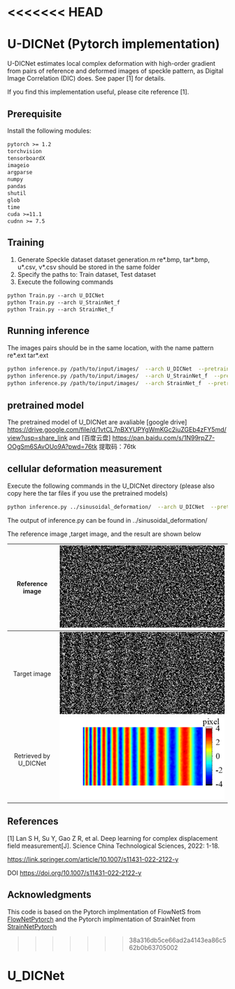 <<<<<<< HEAD
=======
# U-DICNet (Pytorch implementation)

U-DICNet estimates local complex deformation with high-order gradient from pairs of reference and deformed images of speckle pattern, as Digital Image Correlation (DIC) does. See paper [1] for details. 

If you find this implementation useful, please cite reference [1]. 

## Prerequisite

Install the following modules: 

```
pytorch >= 1.2
torchvision
tensorboardX 
imageio
argparse
numpy
pandas
shutil
glob
time
cuda >=11.1
cudnn >= 7.5
```

## Training
1. Generate Speckle dataset
    dataset generation.m
    re*.bmp, tar*.bmp, u*.csv, v*.csv should be stored in the same folder
2. Specify the paths to:
    Train dataset, Test dataset
3. Execute the following commands
```
python Train.py --arch U_DICNet 
python Train.py --arch U_StrainNet_f
python Train.py --arch StrainNet_f
```

## Running inference

The images pairs should be in the same location, with the name pattern re*.ext  tar*.ext

```bash
python inference.py /path/to/input/images/  --arch U_DICNet  --pretrained /path/to/pretrained/model
python inference.py /path/to/input/images/  --arch U_StrainNet_f  --pretrained /path/to/pretrained/model
python inference.py /path/to/input/images/  --arch StrainNet_f  --pretrained /path/to/pretrained/model
```

## pretrained model
The pretrained model of U_DICNet are avaliable [google drive] https://drive.google.com/file/d/1vtCL7nBXYUPYgWmKGc2iuZGEb4zFY5md/view?usp=share_link and [百度云盘] https://pan.baidu.com/s/1N99rpZ7-OOgSm6SAvOUo9A?pwd=76tk 提取码：76tk


## cellular deformation measurement

Execute the following commands in the U_DICNet directory (please also copy here the tar files if you use the pretrained models)

```bash
python inference.py ../sinusoidal_deformation/  --arch U_DICNet  --pretrained U_DICNet.pth.tar

```
The output of inference.py can be found in ../sinusoidal_deformation/

The reference image ,target image, and the result are shown below

|Reference image        | ![](sinusoidal_deformation/re001.bmp)   |
|:----------:|:---------------------------------------------:|
|Target image           | ![](sinusoidal_deformation/tar001.bmp)  |
|Retrieved by U_DICNet  | ![](sinusoidal_deformation/U_DICNet.png)| or | ![](sinusoidal_deformation/U_DICNet_disp_x001.csv)|


## References 
[1] Lan S H, Su Y, Gao Z R, et al. Deep learning for complex displacement field measurement[J]. Science China Technological Sciences, 2022: 1-18.

https://link.springer.com/article/10.1007/s11431-022-2122-y

DOI
https://doi.org/10.1007/s11431-022-2122-y

## Acknowledgments

This code is based on the Pytorch implmentation of FlowNetS from [FlowNetPytorch](https://github.com/ClementPinard/FlowNetPytorch)
and the Pytorch implmentation of StrainNet from [StrainNetPytorch](https://github.com/DreamIP/StrainNet)
>>>>>>> 38a316db5ce66ad2a4143ea86c562b0b63705002
# U_DICNet
